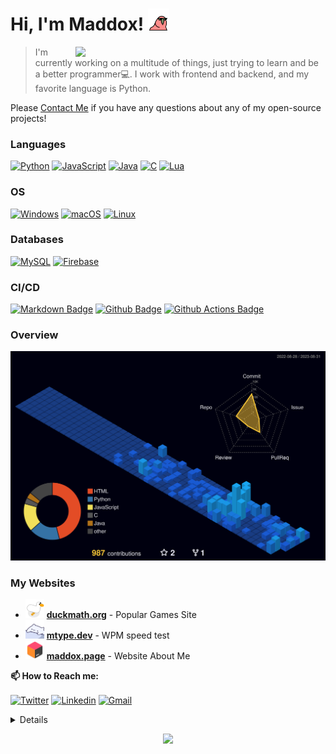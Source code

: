 # Hi, I'm Maddox! <img src="./assets/birb.gif" height="35px"/> <!-- cool duck -->
<a href="https://github.com/maddox05"><img src="http://github-profile-summary-cards.vercel.app/api/cards/stats?username=maddox05&theme=vision_friendly_dark" width="400px" align="right"/></a>


> I'm currently working on a multitude of things, just trying to learn and be a better programmer💻. I work with frontend and backend, and my favorite language is Python.

Please <a href="mailto:maddoxpublic@gmail.com">Contact Me</a> if you have any questions about any of my open-source projects! 
### Languages
[![Python](https://img.shields.io/badge/python-3776AB?style=for-the-badge&logo=python&logoColor=white)](https://github.com/maddox05)
[![JavaScript](https://img.shields.io/badge/JavaScript-323330?style=for-the-badge&logo=javascript)](https://github.com/maddox05)
[![Java](https://img.shields.io/badge/java-ED8B00?style=for-the-badge&logo=openjdk)](https://github.com/maddox05)
[![C](https://img.shields.io/badge/c-black?style=for-the-badge&logo=c)](https://github.com/maddox05)
[![Lua](https://img.shields.io/badge/lua-2C2D72?style=for-the-badge&logo=lua&logoColor=white)](https://github.com/maddox05)
### OS
[![Windows](https://img.shields.io/badge/Windows-0078D6?style=for-the-badge&logo=Windows)](https://github.com/maddox05)
[![macOS](https://img.shields.io/badge/mac%20os-000000?style=for-the-badge&logo=macos&logoColor=F0F0F0)](https://github.com/maddox05)
[![Linux](https://img.shields.io/badge/linux-FCC624?style=for-the-badge&logo=Linux&logoColor=black)](https://github.com/maddox05)

### Databases
[![MySQL](https://img.shields.io/badge/mysql-%2300f.svg?style=for-the-badge&logo=mysql&logoColor=white)](https://github.com/maddox05)
[![Firebase](https://img.shields.io/badge/firebase-%23039BE5.svg?style=for-the-badge&logo=firebase)](https://github.com/maddox05)

### CI/CD
[![Markdown Badge](https://img.shields.io/badge/-Markdown-2088FF?style=flat&logo=Markdown&logoColor=white)](https://github.com/maddox05)
[![Github Badge](https://img.shields.io/badge/-Github%20-2088FF?style=flat&logo=Github&logoColor=white)](https://github.com/maddox05)
[![Github Actions Badge](https://img.shields.io/badge/-Git%20-2088FF?style=flat&logo=Git&logoColor=white)](https://github.com/maddox05)

### Overview
![](./profile-3d-contrib/profile-night-view.svg)

### My Websites
-  <a href = "https://duckmath.org"><img src ="./assets/goose.png" width ="30" height ="30"></a> [**duckmath.org**](https://duckmath.org) - Popular Games Site
- <a href = "https://duckmath.org"><img src ="./assets/380f1220-1479-4b6f-aac9-df0adc191945_bongo_cat_template.gif" width ="30" height ="30"></a> [**mtype.dev**](https://mtype.dev) - WPM speed test
- <a href = "https://duckmath.org"><img src ="./assets/jetbrains-toolbox-icon.png" width ="30" height ="30"></a> [**maddox.page**](https://maddox.page) - Website About Me

**📫 How to Reach me:**
<p align="left">
  <a href="https://twitter.com/" target="blank"><img align="center" src="https://raw.githubusercontent.com/BEPb/BEPb/master/assets/twitter.svg" alt="Twitter" height="30" width="30" /></a>
  <a href="https://www.linkedin.com/in/maddox-schmidlkofer-2793a427a/" target="blank"><img align="center" src="https://raw.githubusercontent.com/BEPb/BEPb/master/assets/linkedin.svg" alt="Linkedin" height="30" width="30" /></a>
  <a href="mailto:maddoxpublic@gmail.com" target="blank"><img align="center" src="https://raw.githubusercontent.com/BEPb/BEPb/master/assets/gmail.svg" alt="Gmail" height="30" width="30" /></a>
</p>

<details>
<p align="center">
  <a href="https://github.com/maddox05">
    <img src="http://github-profile-summary-cards.vercel.app/api/cards/profile-details?username=maddox05&theme=vision_friendly_dark" />
  </a>
  <a href="https://github.com/maddox05">
    <img src="http://github-profile-summary-cards.vercel.app/api/cards/repos-per-language?username=maddox05&theme=vision_friendly_dark&exclude={exclude}" />
  </a>
  <a href="https://github.com/maddox05">
    <img src="https://github-profile-summary-cards.vercel.app/api/cards/productive-time?username=maddox05&theme=vision_friendly_dark&utcOffset=-4" />
  </a>


  
</p>
</details>


<p align="center">
<a href="https://github.com/maddox05">
    <img src="https://komarev.com/ghpvc/?username=maddox05&color=blue&style=flat)" />
  </a>
</p>



